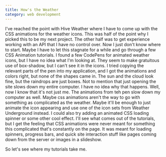 ```yaml
---
title: How's the Weather
category: web development
---
```

I've reached the point with Hive Weather where I have to come up with the CSS animations for the weather icons. This was half of the point why I picked this to be my next project. The other half was to get experience working with an API that I have no control over. Now I just don't know where to start. Maybe I have to let this stagnate for a while and go through a few CSS Animation tutorials. I found a few CodePens for animated weather icons, but I have no idea what I'm looking at. They seem to make gratuitous use of box-shadow, but I can't see it in the icons. I tried copying the relevant parts of the pen into my application, and I got the animations and colors right, but none of the shapes came in. The sun and the cloud look fine, but the raindrops are just boxes. Not to mention that just opening the site slows down my entire computer. I have no idea why that happens. Well, now I know that it's not just me. The animations from teh pen slow down my computer as well. Maybe css animations aren't the way to go with something as complicated as the weather. Maybe it'll be enough to just animate the icon appearing and use one of the icon sets from Weather Underground instead. I could also try adding an animated CSS loading spinner or some other cool effect. I'll see what comes out of the tutorials, but I get the feeling that CSS animations were never meant for something this complicated that's constantly on the page. It was meant for loading spinners, progress bars, and quick site interaction stuff like pages coming down from the server or images in a slideshow.

So let's see where my tutorials take me.